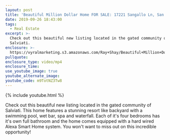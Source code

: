 ```yaml
---
layout: post
title: 'Beautiful Million Dollar Home FOR SALE: 17221 Sangallo Ln, San Diego, CA'
date: 2019-09-26 18:43:00
tags:
  - Real Estate
excerpt: >-
  Check out this beautiful new listing located in the gated community of
  Salviati.
enclosure: >-
  https://vyralmarketing.s3.amazonaws.com/Ray+Shay/Beautiful+Million+Dollar+Home+FOR+SALE-+17221+Sangallo+Ln%2C+San+Diego%2C+CA.mp4
pullquote:
enclosure_type: video/mp4
enclosure_time:
use_youtube_image: true
youtube_alternate_image:
youtube_code: m9TotNZ3Tw8
---
```


{% include youtube.html %}

Check out this beautiful new listing located in the gated community of Salviati. This home features a stunning resort like backyard with a swimming pool, wet bar, spa and waterfall. Each of it's four bedrooms has it's own full bathroom and the home comes equipped with a hard wired Alexa Smart Home system. You won't want to miss out on this incredible opportunity\!